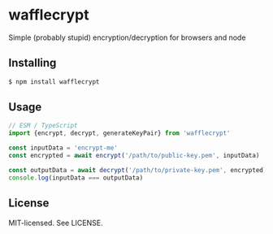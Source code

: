 # wafflecrypt

Simple (probably stupid) encryption/decryption for browsers and node

## Installing

```sh
$ npm install wafflecrypt
```

## Usage

```js
// ESM / TypeScript
import {encrypt, decrypt, generateKeyPair} from 'wafflecrypt'

const inputData = 'encrypt-me'
const encrypted = await encrypt('/path/to/public-key.pem', inputData)

const outputData = await decrypt('/path/to/private-key.pem', encrypted)
console.log(inputData === outputData)
```

## License

MIT-licensed. See LICENSE.
